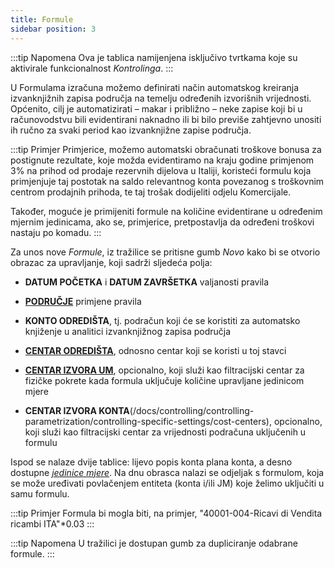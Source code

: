 ```yaml
---
title: Formule
sidebar position: 3
--- 
```


:::tip Napomena
Ova je tablica namijenjena isključivo tvrtkama koje su aktivirale funkcionalnost *Kontrolinga*.
:::

U Formulama izračuna možemo definirati način automatskog kreiranja izvanknjižnih zapisa područja na temelju određenih izvorišnih vrijednosti. Općenito, cilj je automatizirati – makar i približno – neke zapise koji bi u računovodstvu bili evidentirani naknadno ili bi bilo previše zahtjevno unositi ih ručno za svaki period kao izvanknjižne zapise područja.

:::tip Primjer
Primjerice, možemo automatski obračunati troškove bonusa za postignute rezultate, koje možda evidentiramo na kraju godine primjenom 3% na prihod od prodaje rezervnih dijelova u Italiji, koristeći formulu koja primjenjuje taj postotak na saldo relevantnog konta povezanog s troškovnim centrom prodajnih prihoda, te taj trošak dodijeliti odjelu Komercijale.

Također, moguće je primijeniti formule na količine evidentirane u određenim mjernim jedinicama, ako se, primjerice, pretpostavlja da određeni troškovi nastaju po komadu.
:::

Za unos nove *Formule*, iz tražilice se pritisne gumb *Novo* kako bi se otvorio obrazac za upravljanje, koji sadrži sljedeća polja:  
- **DATUM POČETKA** i **DATUM ZAVRŠETKA** valjanosti pravila

- [**PODRUČJE**](/docs/controlling/controlling-parametrization/controlling-specific-settings/area-types-areas) primjene pravila

- **KONTO ODREDIŠTA**, tj. podračun koji će se koristiti za automatsko knjiženje u analitici izvanknjižnog zapisa područja

- [**CENTAR ODREDIŠTA**](/docs/controlling/controlling-parametrization/controlling-specific-settings/cost-centers), odnosno centar koji se koristi u toj stavci

- [**CENTAR IZVORA UM**](/docs/controlling/controlling-parametrization/controlling-specific-settings/cost-centers), opcionalno, koji služi kao filtracijski centar za fizičke pokrete kada formula uključuje količine upravljane jedinicom mjere

- **CENTAR IZVORA KONTA**(/docs/controlling/controlling-parametrization/controlling-specific-settings/cost-centers), opcionalno, koji služi kao filtracijski centar za vrijednosti podračuna uključenih u formulu

Ispod se nalaze dvije tablice: lijevo popis konta plana konta, a desno dostupne [*jedinice mjere*](/docs/controlling/controlling-parametrization/controlling-specific-settings/measure-units).
Na dnu obrasca nalazi se odjeljak s formulom, koja se može uređivati povlačenjem entiteta (konta i/ili JM) koje želimo uključiti u samu formulu.

:::tip Primjer
Formula bi mogla biti, na primjer, "40001-004-Ricavi di Vendita ricambi ITA"*0.03
:::

:::tip Napomena
U tražilici je dostupan gumb za dupliciranje odabrane formule.
:::
